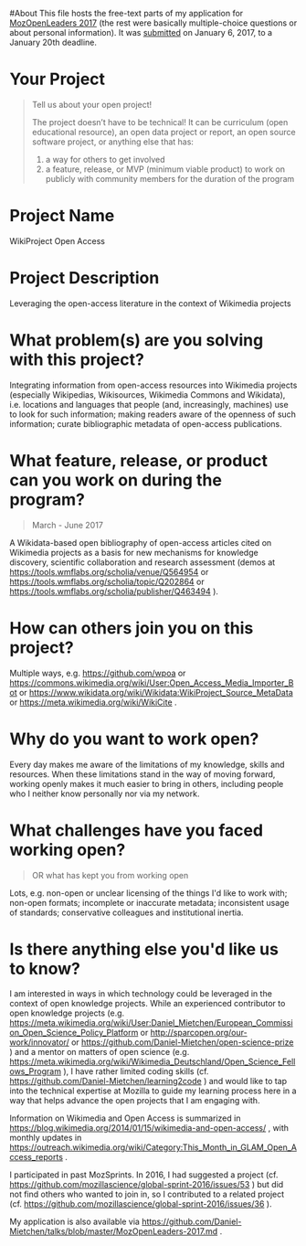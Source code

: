 #About
This file hosts the free-text parts of my application for [MozOpenLeaders 2017](https://medium.com/read-write-participate/are-you-building-in-the-open-join-forces-with-mozilla-a791dbb5c74b) (the rest were basically multiple-choice questions or about personal information). It was [submitted](https://twitter.com/EvoMRI/status/817180729432018944) on January 6, 2017, to a January 20th deadline.

# Your Project

> Tell us about your open project!
> 
> The project doesn’t have to be technical! It can be curriculum (open educational resource), an open data project or report, an open source software project, or anything else that has:
>
> 1. a way for others to get involved
> 2. a feature, release, or MVP (minimum viable product) to work on publicly with community members for the duration of the program

# Project Name

WikiProject Open Access

# Project Description

Leveraging the open-access literature in the context of Wikimedia projects

# What problem(s) are you solving with this project?

Integrating information from open-access resources into Wikimedia projects (especially Wikipedias, Wikisources, Wikimedia Commons and Wikidata), i.e. locations and languages that people (and, increasingly, machines) use to look for such information; making readers aware of the openness of such information; curate bibliographic metadata of open-access publications.

# What feature, release, or product can you work on during the program?
> March - June 2017

A Wikidata-based open bibliography of open-access articles cited on Wikimedia projects as a basis for new mechanisms for knowledge discovery, scientific collaboration and research assessment (demos at https://tools.wmflabs.org/scholia/venue/Q564954 or https://tools.wmflabs.org/scholia/topic/Q202864 or https://tools.wmflabs.org/scholia/publisher/Q463494 ).

# How can others join you on this project?

Multiple ways, e.g. https://github.com/wpoa or https://commons.wikimedia.org/wiki/User:Open_Access_Media_Importer_Bot or https://www.wikidata.org/wiki/Wikidata:WikiProject_Source_MetaData or https://meta.wikimedia.org/wiki/WikiCite .

# Why do you want to work open?

Every day makes me aware of the limitations of my knowledge, skills and resources. When these limitations stand in the way of moving forward, working openly makes it much easier to bring in others, including people who I neither know personally nor via my network.

# What challenges have you faced working open?
> OR what has kept you from working open

Lots, e.g. non-open or unclear licensing of the things I'd like to work with; non-open formats; incomplete or inaccurate metadata; inconsistent usage of standards; conservative colleagues and institutional inertia.

# Is there anything else you'd like us to know?

I am interested in ways in which technology could be leveraged in the context of open knowledge projects. While an experienced contributor to open knowledge projects (e.g. https://meta.wikimedia.org/wiki/User:Daniel_Mietchen/European_Commission_Open_Science_Policy_Platform or http://sparcopen.org/our-work/innovator/ or https://github.com/Daniel-Mietchen/open-science-prize ) and a mentor on matters of open science (e.g. https://meta.wikimedia.org/wiki/Wikimedia_Deutschland/Open_Science_Fellows_Program ), I have rather limited coding skills (cf. https://github.com/Daniel-Mietchen/learning2code ) and would like to tap into the technical expertise at Mozilla to guide my learning process here in a way that helps advance the open projects that I am engaging with. 

Information on Wikimedia and Open Access is summarized in https://blog.wikimedia.org/2014/01/15/wikimedia-and-open-access/ , with monthly updates in https://outreach.wikimedia.org/wiki/Category:This_Month_in_GLAM_Open_Access_reports .

I participated in past MozSprints. In 2016, I had suggested a project (cf. https://github.com/mozillascience/global-sprint-2016/issues/53 ) but did not find others who wanted to join in, so I contributed to a related project (cf. https://github.com/mozillascience/global-sprint-2016/issues/36 ).

My application is also available via https://github.com/Daniel-Mietchen/talks/blob/master/MozOpenLeaders-2017.md .
